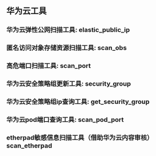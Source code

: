 ## 华为云工具

### 华为云弹性公网扫描工具: elastic_public_ip

### 匿名访问对象存储资源扫描工具: scan_obs

### 高危端口扫描工具: scan_port

### 华为云安全策略组更新工具: security_group

### 华为云安全策略组ip查询工具: get_security_group

### 华为云pod端口查询工具: scan_pod_port

### etherpad敏感信息扫描工具（借助华为云内容审核） scan_etherpad
